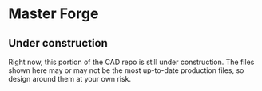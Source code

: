 # Master Forge

## Under construction
Right now, this portion of the CAD repo is still under construction. The files shown here may or may not be the most up-to-date production files, so design around them at your own risk.